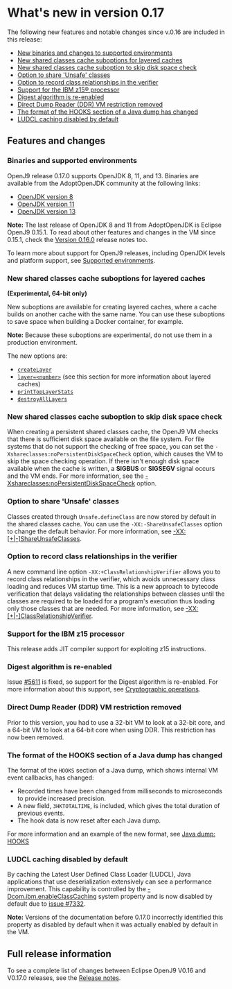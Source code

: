 <!--
* Copyright (c) 2017, 2019 IBM Corp. and others
*
* This program and the accompanying materials are made
* available under the terms of the Eclipse Public License 2.0
* which accompanies this distribution and is available at
* https://www.eclipse.org/legal/epl-2.0/ or the Apache
* License, Version 2.0 which accompanies this distribution and
* is available at https://www.apache.org/licenses/LICENSE-2.0.
*
* This Source Code may also be made available under the
* following Secondary Licenses when the conditions for such
* availability set forth in the Eclipse Public License, v. 2.0
* are satisfied: GNU General Public License, version 2 with
* the GNU Classpath Exception [1] and GNU General Public
* License, version 2 with the OpenJDK Assembly Exception [2].
*
* [1] https://www.gnu.org/software/classpath/license.html
* [2] http://openjdk.java.net/legal/assembly-exception.html
*
* SPDX-License-Identifier: EPL-2.0 OR Apache-2.0 OR GPL-2.0 WITH
* Classpath-exception-2.0 OR LicenseRef-GPL-2.0 WITH Assembly-exception
-->


# What's new in version 0.17

The following new features and notable changes since v.0.16 are included in this release:

- [New binaries and changes to supported environments](#binaries-and-supported-environments)
- [New shared classes cache suboptions for layered caches](#new-shared-classes-cache-suboptions-for-layered-caches)
- [New shared classes cache suboption to skip disk space check](#new-shared-classes-cache-suboption-to-skip-disk-space-check)
- [Option to share 'Unsafe' classes](#option-to-share-unsafe-classes)
- [Option to record class relationships in the verifier](#option-to-record-class-relationships-in-the-verifier)
- [Support for the IBM z15&reg; processor](#support-for-the-ibm-z15-processor)
- [Digest algorithm is re-enabled](#digest-algorithm-is-re-enabled)
- [Direct Dump Reader (DDR) VM restriction removed](#direct-dump-reader-ddr-vm-restriction-removed)
- [The format of the HOOKS section of a Java dump has changed](#the-format-of-the-hooks-section-of-a-java-dump-has-changed)
- [LUDCL caching disabled by default](#ludcl-caching-disabled-by-default)

## Features and changes

### Binaries and supported environments

OpenJ9 release 0.17.0 supports OpenJDK 8, 11, and 13. Binaries are available from the AdoptOpenJDK community at the following links:

- [OpenJDK version 8](https://adoptopenjdk.net/archive.html?variant=openjdk8&jvmVariant=openj9)
- [OpenJDK version 11](https://adoptopenjdk.net/archive.html?variant=openjdk11&jvmVariant=openj9)
- [OpenJDK version 13](https://adoptopenjdk.net/archive.html?variant=openjdk13&jvmVariant=openj9)

<i class="fa fa-pencil-square-o" aria-hidden="true"></i> **Note:** The last release of OpenJDK 8 and 11 from AdoptOpenJDK is Eclipse OpenJ9 0.15.1. To read about other features and changes in the VM since 0.15.1, check the [Version 0.16.0](version0.16.md) release notes too.

To learn more about support for OpenJ9 releases, including OpenJDK levels and platform support, see [Supported environments](openj9_support.md).

### New shared classes cache suboptions for layered caches

**(Experimental, 64-bit only)**

New suboptions are available for creating layered caches, where a cache builds on another cache with the same name. You can use these suboptions to save space when building a Docker container, for example.

<i class="fa fa-pencil-square-o" aria-hidden="true"></i> **Note:** Because these suboptions are experimental, do not use them in a production environment.

The new options are:

- [`createLayer`](xshareclasses.md#createlayer)
- [`layer=<number>`](xshareclasses.md#layer) (see this section for more information about layered caches)
- [`printTopLayerStats`](xshareclasses.md#printtoplayerstats-cache-utility)
- [`destroyAllLayers`](xshareclasses.md#destroyalllayers)

### New shared classes cache suboption to skip disk space check

When creating a persistent shared classes cache, the OpenJ9 VM checks that there is sufficient disk space available on the file
system. For file systems that do not support the checking of free space, you can set the `-Xshareclasses:noPersistentDiskSpaceCheck` option, which causes the VM to skip the space checking operation. If there isn't enough disk space available when the cache is written, a **SIGBUS** or **SIGSEGV** signal occurs and the VM ends. For more information, see the [-Xshareclasses:noPersistentDiskSpaceCheck](xshareclasses.md#nopersistentdiskspacecheck) option.

### Option to share 'Unsafe' classes

Classes created through `Unsafe.defineClass` are now stored by default in the shared classes cache. You can use the `-XX:-ShareUnsafeClasses` option to change the default behavior. For more information, see [-XX:[+|-]ShareUnsafeClasses](xxshareunsafeclasses.md).

### Option to record class relationships in the verifier

A new command line option `-XX:+ClassRelationshipVerifier` allows you to record class relationships in the verifier, which avoids unnecessary class loading and reduces VM startup time. This is a new approach to bytecode verification that delays validating the relationships between classes until the classes are required to be loaded for a program's execution thus loading only those classes that are needed. For more information, see [-XX:[+|-]ClassRelationshipVerifier](xxclassrelationshipverifier.md).

### Support for the IBM z15 processor

This release adds JIT compiler support for exploiting z15 instructions.

### Digest algorithm is re-enabled

Issue [#5611](https://github.com/eclipse/openj9/issues/5611) is fixed, so support for the Digest algorithm is re-enabled. For more information about this support, see [Cryptographic operations]( introduction.md#cryptographic-operations).

### Direct Dump Reader (DDR) VM restriction removed

Prior to this version, you had to use a 32-bit VM to look at a 32-bit core, and a 64-bit VM to look at a 64-bit core when using DDR. This restriction has now been removed.

### The format of the HOOKS section of a Java dump has changed

The format of the `HOOKS` section of a Java dump, which shows internal VM event callbacks, has changed:

- Recorded times have been changed from milliseconds to microseconds to provide increased precision.
- A new field, `3HKTOTALTIME`, is included, which gives the total duration of previous events.
- The hook data is now reset after each Java dump.

For more information and an example of the new format, see [Java dump: HOOKS](dump_javadump.md#hooks)

### LUDCL caching disabled by default

By caching the Latest User Defined Class Loader (LUDCL), Java applications that use deserialization extensively can see a performance improvement. This
capability is controlled by the [-Dcom.ibm.enableClassCaching](dcomibmenableclasscashing.md) system property and is now disabled by default due to [issue #7332](https://github.com/eclipse/openj9/issues/7332).

<i class="fa fa-pencil-square-o" aria-hidden="true"></i> **Note:** Versions of the documentation before 0.17.0 incorrectly identified this property as disabled by default when it was actually enabled by default in the VM.

## Full release information

To see a complete list of changes between Eclipse OpenJ9 V0.16 and V0.17.0 releases, see the [Release notes](https://github.com/eclipse/openj9/blob/master/doc/release-notes/0.17/0.17.md).

<!-- ==== END OF TOPIC ==== version0.17.md ==== -->
